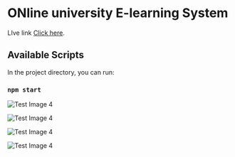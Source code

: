 # ONline university E-learning System

LIve link  [Click here](https://thirsty-murdock-bba58f.netlify.app/).

## Available Scripts

In the project directory, you can run:

### `npm start`

![Test Image 4](https://i.ibb.co/F6yXWy6/image.png)

![Test Image 4](https://i.ibb.co/mbjgzJX/image.png)

![Test Image 4](https://i.ibb.co/0Kg00N0/image.png)

![Test Image 4](https://i.ibb.co/cC4Q493/image.png)
